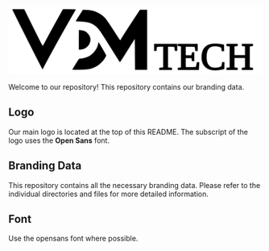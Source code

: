 ![logo](logo/logo_long.svg)

Welcome to our repository! This repository contains our branding data.

## Logo

Our main logo is located at the top of this README. The subscript of the logo uses the **Open Sans** font.

## Branding Data

This repository contains all the necessary branding data. Please refer to the individual directories and files for more detailed information.

## Font

Use the opensans font where possible.
